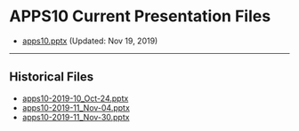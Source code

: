 <!--
This is a machine generated file,
and should not be edited,
as it will be overwritten with future updates.

If you have questions around this process
please contact Scott Cate
-->

# APPS10 Current Presentation Files

- [apps10.pptx](https://globaleventcdn.blob.core.windows.net/assets/apps/apps10/apps10.pptx) (Updated: Nov 19, 2019)
---
## Historical Files
- [apps10-2019-10_Oct-24.pptx](https://globaleventcdn.blob.core.windows.net/assets/apps/apps10/apps10-2019-10_Oct-24.pptx)
- [apps10-2019-11_Nov-04.pptx](https://globaleventcdn.blob.core.windows.net/assets/apps/apps10/apps10-2019-11_Nov-04.pptx)
- [apps10-2019-11_Nov-30.pptx](https://globaleventcdn.blob.core.windows.net/assets/apps/apps10/apps10-2019-11_Nov-30.pptx)


